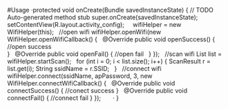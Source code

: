 #Usage
  ·protected void onCreate(Bundle savedInstanceState) {
        // TODO Auto-generated method stub
        super.onCreate(savedInstanceState);
        setContentView(R.layout.activity_config);
 
 
        wifiHelper = new WifiHelper(this);
 
         //open wifi
        wifiHelper.openWifi(new WifiHelper.openWifiCallback() {
 
            @Override
            public void openSuccess() {
                //open success    
            }
 
            @Override
            public void openFail() {
                //open fail
 
            }
        });
 
        //scan wifi
        List<ScanResult> list = wifiHelper.startScan();
 
        for (int i = 0; i < list.size(); i++) {
            ScanResult r = list.get(i);
            String ssidName = r.SSID;
 
        }
 
        //connect wifi
        wifiHelper.connect(ssidName, apPassword, 3,
            new WifiHelper.connectWifiCallback() {
 
            @Override
            public void connectSuccess() {
                //conect success
                }
 
            @Override
            public void connectFail() {
                //connect fail
            }
        });
 
 
 
   · }
 
